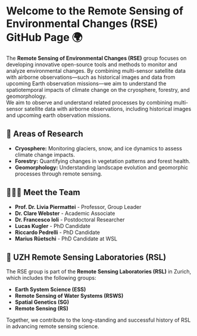 # Welcome to the Remote Sensing of Environmental Changes (RSE) GitHub Page 🌍  

The **Remote Sensing of Environmental Changes (RSE)** group focuses on developing innovative open-source tools and methods to monitor and analyze environmental changes. By combining multi-sensor satellite data with airborne observations—such as historical images and data from upcoming Earth observation missions—we aim to understand the spatiotemporal impacts of climate change on the cryosphere, forestry, and geomorphology.  
We aim to observe and understand related processes by combining multi-sensor satellite data with airborne observations, including historical images and upcoming earth observation missions.

## 🔬 Areas of Research  
- **Cryosphere:** Monitoring glaciers, snow, and ice dynamics to assess climate change impacts.  
- **Forestry:** Quantifying changes in vegetation patterns and forest health.  
- **Geomorphology:** Understanding landscape evolution and geomorphic processes through remote sensing.  

## 🧑‍🤝‍🧑 Meet the Team  
- **Prof. Dr. Livia Piermattei** - Professor, Group Leader  
- **Dr. Clare Webster** - Academic Associate  
- **Dr. Francesco Ioli** - Postdoctoral Researcher  
- **Lucas Kugler** - PhD Candidate
- **Riccardo Pedrelli** - PhD Candidate
- **Marius Rüetschi** - PhD Candidate at WSL

## 🤝 UZH Remote Sensing Laboratories (RSL) 
The RSE group is part of the **Remote Sensing Laboratories (RSL)** in Zurich, which includes the following groups:  
- **Earth System Science (ESS)**  
- **Remote Sensing of Water Systems (RSWS)**  
- **Spatial Genetics (SG)**  
- **Remote Sensing (RS)**  

Together, we contribute to the long-standing and successful history of RSL in advancing remote sensing science.  
